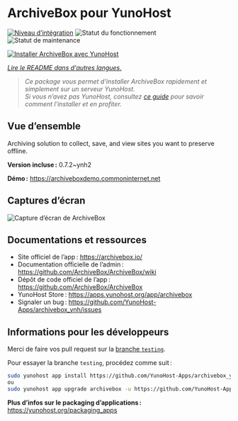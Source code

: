 <!--
Nota bene : ce README est automatiquement généré par <https://github.com/YunoHost/apps/tree/master/tools/readme_generator>
Il NE doit PAS être modifié à la main.
-->

# ArchiveBox pour YunoHost

[![Niveau d’intégration](https://dash.yunohost.org/integration/archivebox.svg)](https://dash.yunohost.org/appci/app/archivebox) ![Statut du fonctionnement](https://ci-apps.yunohost.org/ci/badges/archivebox.status.svg) ![Statut de maintenance](https://ci-apps.yunohost.org/ci/badges/archivebox.maintain.svg)

[![Installer ArchiveBox avec YunoHost](https://install-app.yunohost.org/install-with-yunohost.svg)](https://install-app.yunohost.org/?app=archivebox)

*[Lire le README dans d'autres langues.](./ALL_README.md)*

> *Ce package vous permet d’installer ArchiveBox rapidement et simplement sur un serveur YunoHost.*  
> *Si vous n’avez pas YunoHost, consultez [ce guide](https://yunohost.org/install) pour savoir comment l’installer et en profiter.*

## Vue d’ensemble

Archiving solution to collect, save, and view sites you want to preserve offline.


**Version incluse :** 0.7.2~ynh2

**Démo :** <https://archiveboxdemo.commoninternet.net>

## Captures d’écran

![Capture d’écran de ArchiveBox](./doc/screenshots/screenshot_archivebox1.png)

## Documentations et ressources

- Site officiel de l’app : <https://archivebox.io/>
- Documentation officielle de l’admin : <https://github.com/ArchiveBox/ArchiveBox/wiki>
- Dépôt de code officiel de l’app : <https://github.com/ArchiveBox/ArchiveBox>
- YunoHost Store : <https://apps.yunohost.org/app/archivebox>
- Signaler un bug : <https://github.com/YunoHost-Apps/archivebox_ynh/issues>

## Informations pour les développeurs

Merci de faire vos pull request sur la [branche `testing`](https://github.com/YunoHost-Apps/archivebox_ynh/tree/testing).

Pour essayer la branche `testing`, procédez comme suit :

```bash
sudo yunohost app install https://github.com/YunoHost-Apps/archivebox_ynh/tree/testing --debug
ou
sudo yunohost app upgrade archivebox -u https://github.com/YunoHost-Apps/archivebox_ynh/tree/testing --debug
```

**Plus d’infos sur le packaging d’applications :** <https://yunohost.org/packaging_apps>
